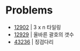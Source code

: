 # Problems

- [12902](https://programmers.co.kr/learn/courses/30/lessons/12902?language=java) | 3 x n 타일링
- [12929](https://programmers.co.kr/learn/courses/30/lessons/12929?language=java) | 올바른 괄호의 갯수
- [43236](https://programmers.co.kr/learn/courses/30/lessons/43236?language=java) | 징검다리